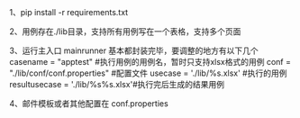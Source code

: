 1、pip install -r requirements.txt

2、用例存在./lib目录，支持所有用例写在一个表格，支持多个页面


3、运行主入口 mainrunner
   基本都封装完毕，要调整的地方有以下几个
   casename = "apptest" #执行用例的用例名，暂时只支持xlsx格式的用例
    conf = "./lib/conf/conf.properties" #配置文件
    usecase = './lib/%s.xlsx'  #执行的用例
    resultusecase = './lib/%s%s.xlsx'#执行完后生成的结果用例
    
4、邮件模板或者其他配置在 conf.properties


